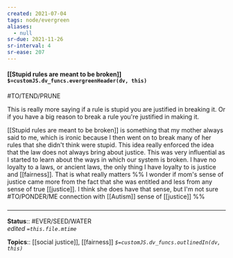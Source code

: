 ```yaml
---
created: 2021-07-04
tags: node/evergreen
aliases:
  - null
sr-due: 2021-11-26
sr-interval: 4
sr-ease: 207
---
```


#### [[Stupid rules are meant to be broken]] `$=customJS.dv_funcs.evergreenHeader(dv, this)`

#TO/TEND/PRUNE 

This is really more saying if a rule is stupid you are justified in breaking it. Or if you have a big reason to break a rule you're justified in making it.

[[Stupid rules are meant to be broken]] is something that my mother always said to me, which is ironic because I then went on to break many of her rules that she didn't think were stupid. This idea really enforced the idea that the law does not always bring about justice. This was very influential as I started to learn about the ways in which our system is broken. I have no loyalty to a laws, or ancient laws, the only thing I have loyalty to is justice and [[fairness]]. That is what really matters
%%
I wonder if mom's sense of justice came more from the fact that she was entitled and less from any sense of true [[justice]]. I think she does have that sense, but I'm not sure 
#TO/PONDER/ME connection with [[Autism]] sense of [[justice]]
%%
### <hr class="footnote"/>

**Status**:: #EVER/SEED/WATER  
*edited `=this.file.mtime`*

**Topics**:: [[social justice]], [[fairness]]
*`$=customJS.dv_funcs.outlinedIn(dv, this)`*
